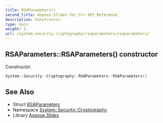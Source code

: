 ```yaml
---
title: RSAParameters()
second_title: Aspose.Slides for C++ API Reference
description: Constructor.
type: docs
weight: 1
url: /system.security.cryptography/rsaparameters/rsaparameters/
---
```

## RSAParameters::RSAParameters() constructor


Constructor.

```cpp
System::Security::Cryptography::RSAParameters::RSAParameters()
```

## See Also

* Struct [RSAParameters](../)
* Namespace [System::Security::Cryptography](../../)
* Library [Aspose.Slides](../../../)